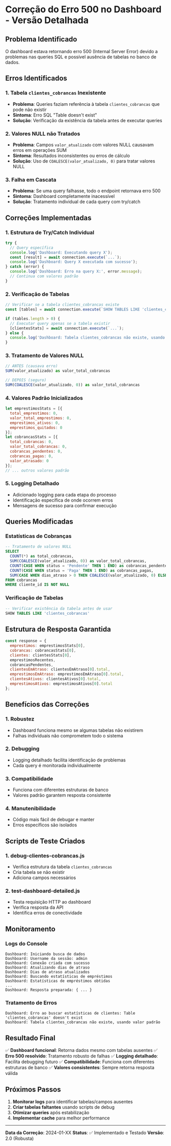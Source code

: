 # Correção do Erro 500 no Dashboard - Versão Detalhada

## Problema Identificado
O dashboard estava retornando erro 500 (Internal Server Error) devido a problemas nas queries SQL e possível ausência de tabelas no banco de dados.

## Erros Identificados

### 1. **Tabela `clientes_cobrancas` Inexistente**
- **Problema**: Queries faziam referência à tabela `clientes_cobrancas` que pode não existir
- **Sintoma**: Erro SQL "Table doesn't exist"
- **Solução**: Verificação da existência da tabela antes de executar queries

### 2. **Valores NULL não Tratados**
- **Problema**: Campos `valor_atualizado` com valores NULL causavam erros em operações SUM
- **Sintoma**: Resultados inconsistentes ou erros de cálculo
- **Solução**: Uso de `COALESCE(valor_atualizado, 0)` para tratar valores NULL

### 3. **Falha em Cascata**
- **Problema**: Se uma query falhasse, todo o endpoint retornava erro 500
- **Sintoma**: Dashboard completamente inacessível
- **Solução**: Tratamento individual de cada query com try/catch

## Correções Implementadas

### 1. **Estrutura de Try/Catch Individual**
```javascript
try {
  // Query específica
  console.log('Dashboard: Executando query X');
  const [result] = await connection.execute(`...`);
  console.log('Dashboard: Query X executada com sucesso');
} catch (error) {
  console.log('Dashboard: Erro na query X:', error.message);
  // Continua com valores padrão
}
```

### 2. **Verificação de Tabelas**
```javascript
// Verificar se a tabela clientes_cobrancas existe
const [tables] = await connection.execute(`SHOW TABLES LIKE 'clientes_cobrancas'`);

if (tables.length > 0) {
  // Executar query apenas se a tabela existir
  [clientesStats] = await connection.execute(`...`);
} else {
  console.log('Dashboard: Tabela clientes_cobrancas não existe, usando valor padrão');
}
```

### 3. **Tratamento de Valores NULL**
```javascript
// ANTES (causava erro)
SUM(valor_atualizado) as valor_total_cobrancas

// DEPOIS (seguro)
SUM(COALESCE(valor_atualizado, 0)) as valor_total_cobrancas
```

### 4. **Valores Padrão Inicializados**
```javascript
let emprestimosStats = [{ 
  total_emprestimos: 0, 
  valor_total_emprestimos: 0, 
  emprestimos_ativos: 0, 
  emprestimos_quitados: 0 
}];
let cobrancasStats = [{ 
  total_cobrancas: 0, 
  valor_total_cobrancas: 0, 
  cobrancas_pendentes: 0, 
  cobrancas_pagas: 0, 
  valor_atrasado: 0 
}];
// ... outros valores padrão
```

### 5. **Logging Detalhado**
- Adicionado logging para cada etapa do processo
- Identificação específica de onde ocorrem erros
- Mensagens de sucesso para confirmar execução

## Queries Modificadas

### **Estatísticas de Cobranças**
```sql
-- Tratamento de valores NULL
SELECT 
  COUNT(*) as total_cobrancas,
  SUM(COALESCE(valor_atualizado, 0)) as valor_total_cobrancas,
  COUNT(CASE WHEN status = 'Pendente' THEN 1 END) as cobrancas_pendentes,
  COUNT(CASE WHEN status = 'Paga' THEN 1 END) as cobrancas_pagas,
  SUM(CASE WHEN dias_atraso > 0 THEN COALESCE(valor_atualizado, 0) ELSE 0 END) as valor_atrasado
FROM cobrancas
WHERE cliente_id IS NOT NULL
```

### **Verificação de Tabelas**
```sql
-- Verificar existência da tabela antes de usar
SHOW TABLES LIKE 'clientes_cobrancas'
```

## Estrutura de Resposta Garantida

```javascript
const response = {
  emprestimos: emprestimosStats[0],
  cobrancas: cobrancasStats[0],
  clientes: clientesStats[0],
  emprestimosRecentes,
  cobrancasPendentes,
  clientesEmAtraso: clientesEmAtraso[0].total,
  emprestimosEmAtraso: emprestimosEmAtraso[0].total,
  clientesAtivos: clientesAtivos[0].total,
  emprestimosAtivos: emprestimosAtivos[0].total
};
```

## Benefícios das Correções

### 1. **Robustez**
- Dashboard funciona mesmo se algumas tabelas não existirem
- Falhas individuais não comprometem todo o sistema

### 2. **Debugging**
- Logging detalhado facilita identificação de problemas
- Cada query é monitorada individualmente

### 3. **Compatibilidade**
- Funciona com diferentes estruturas de banco
- Valores padrão garantem resposta consistente

### 4. **Manutenibilidade**
- Código mais fácil de debugar e manter
- Erros específicos são isolados

## Scripts de Teste Criados

### 1. **debug-clientes-cobrancas.js**
- Verifica estrutura da tabela `clientes_cobrancas`
- Cria tabela se não existir
- Adiciona campos necessários

### 2. **test-dashboard-detailed.js**
- Testa requisição HTTP ao dashboard
- Verifica resposta da API
- Identifica erros de conectividade

## Monitoramento

### **Logs do Console**
```
Dashboard: Iniciando busca de dados
Dashboard: Username da sessão: admin
Dashboard: Conexão criada com sucesso
Dashboard: Atualizando dias de atraso
Dashboard: Dias de atraso atualizados
Dashboard: Buscando estatísticas de empréstimos
Dashboard: Estatísticas de empréstimos obtidas
...
Dashboard: Resposta preparada: { ... }
```

### **Tratamento de Erros**
```
Dashboard: Erro ao buscar estatísticas de clientes: Table 'clientes_cobrancas' doesn't exist
Dashboard: Tabela clientes_cobrancas não existe, usando valor padrão
```

## Resultado Final

✅ **Dashboard funcional**: Retorna dados mesmo com tabelas ausentes
✅ **Erro 500 resolvido**: Tratamento robusto de falhas
✅ **Logging detalhado**: Facilita debugging futuro
✅ **Compatibilidade**: Funciona com diferentes estruturas de banco
✅ **Valores consistentes**: Sempre retorna resposta válida

## Próximos Passos

1. **Monitorar logs** para identificar tabelas/campos ausentes
2. **Criar tabelas faltantes** usando scripts de debug
3. **Otimizar queries** após estabilização
4. **Implementar cache** para melhor performance

---

**Data da Correção**: 2024-01-XX
**Status**: ✅ Implementado e Testado
**Versão**: 2.0 (Robusta) 